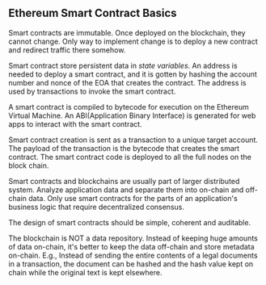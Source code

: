 ## Ethereum Smart Contract Basics

Smart contracts are immutable. Once deployed on the blockchain, they cannot change. Only way to implement change is to deploy a new contract and redirect traffic there somehow.

Smart contract store persistent data in _state variables_. An address is needed to deploy a smart contract, and it is gotten by hashing the account number and nonce of the EOA that creates the contract. The address is used by transactions to invoke the smart contract.

A smart contract is compiled to bytecode for execution on the Ethereum Virtual Machine. An ABI(Application Binary Interface) is generated for web apps to interact with the smart contract.

Smart contract creation is sent as a transaction to a unique target account. The payload of the transaction is the bytecode that creates the smart contract. The smart contract code is deployed to all the full nodes on the block chain.

Smart contracts and blockchains are usually part of larger distributed system. Analyze application data and separate them into on-chain and off-chain data. Only use smart contracts for the parts of an application's business logic that require decentralized consensus.

The design of smart contracts should be simple, coherent and auditable.

The blockchain is NOT a data repository. Instead of keeping huge amounts of data on-chain, it's better to keep the data off-chain and store metadata on-chain. E.g., Instead of sending the entire contents of a legal documents in a transaction, the document can be hashed and the hash value kept on chain while the original text is kept elsewhere.


